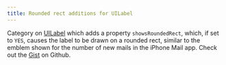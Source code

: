 ```yaml
---
title: Rounded rect additions for UILabel
---
```


Category on <a href="http://developer.apple.com/library/ios/DOCUMENTATION/UIKit/Reference/UILabel_Class/Reference/UILabel.html">UILabel</a> which adds a property <code>showsRoundedRect</code>, which, if set to <code>YES</code>, causes the label to be drawn on a rounded rect, similar to the emblem shown for the number of new mails in the iPhone Mail app. Check out the <a href="http://gist.github.com/1022934">Gist</a> on Github.
